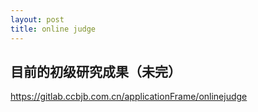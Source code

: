 ```yaml
---
layout: post
title: online judge
---
```


## 目前的初级研究成果（未完）
https://gitlab.ccbjb.com.cn/applicationFrame/onlinejudge